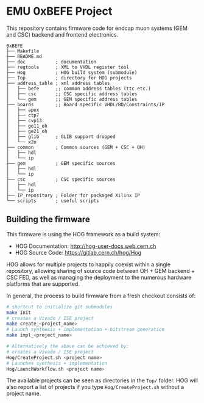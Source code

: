 EMU 0xBEFE Project
========================

This repository contains firmware code for endcap muon systems (GEM and CSC)
backend and frontend electronics.

```
0xBEFE
├── Makefile
├── README.md
├── doc           ; documentation
├── regtools      ; XML to VHDL register tool
├── Hog           ; HOG build system (submodule)
├── Top           ; directory for HOG projects
├── address_table ; xml address tables
│   ├── befe      ;; common address tables (ttc etc.)
│   ├── csc       ;; CSC specific address tables
│   └── gem       ;; GEM specific address tables
├── boards        ;; Board specific VHDL/BD/Constraints/IP
│   ├── apex
│   ├── ctp7
│   ├── cvp13
│   ├── ge11_oh
│   ├── ge21_oh
│   ├── glib      ; GLIB support dropped
│   └── x2o
├── common        ; Common sources (GEM + CSC + OH)
│   ├── hdl
│   └── ip
├── gem           ; GEM specific sources
│   ├── hdl
│   └── ip
├── csc           ; CSC specific sources
│   ├── hdl
│   └── ip
├── IP_repository ; Folder for packaged Xilinx IP
└── scripts       ; useful scripts
```

## Building the firmware

This firmware is using the HOG framework as a build system:
 - HOG Documentation: http://hog-user-docs.web.cern.ch
 - HOG Source Code: https://gitlab.cern.ch/hog/Hog

HOG allows for multiple projects to happily coexist within a single repository,
allowing sharing of source code between OH + GEM backend + CSC FED, as well as
managing the deployment to the numerous hardware platforms that are supported.

In general, the process to build firmware from a fresh checkout consists of: 

``` sh
# shortcut to initialize git submodules
make init 
# creates a Vivado / ISE project 
make create_<project_name>
# Launch synthesis + implementation + bitstream generation
make impl_<project_name>

# Alternatively the above can be achieved by:
# creates a Vivado / ISE project 
Hog/CreateProject.sh <project name> 
# Launches synthesis + implementation 
Hog/LaunchWorkflow.sh <project name> 
```

The available projects can be seen as directories in the `Top/` folder. HOG will
also report a list of projects if you type `Hog/CreateProject.sh` without a
project name.

